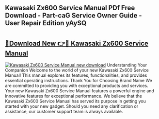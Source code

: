 ## Kawasaki Zx600 Service Manual PDf Free Download - Part-caG Service Owner Guide - User Repair Edition yAySQ

# <h2><a href="http://bc46810.oget.top/?id=Kawasaki+Zx600+Service+Manual">🔗Download New 👉🔴 Kawasaki Zx600 Service Manual</a></h2>

[![Kawasaki Zx600 Service Manual new download](https://i.imgur.com/5g1atiW.png)](http://bc46810.oget.top/?id=Kawasaki+Zx600+Service+Manual)
Understanding Your Companion Welcome to the world of your new Kawasaki Zx600 Service Manual! This manual explores its features, functionalities, and provides essential operating instructions. Thank You for Choosing Brand Name We are committed to providing you with exceptional products and services. Your new Kawasaki Zx600 Service Manual features a powerful engine and innovative features for exceptional performance. We believe that the Kawasaki Zx600 Service Manual has served its purpose in getting you started with your new gadget. Should you need any clarification or assistance, our customer support team is always available.
